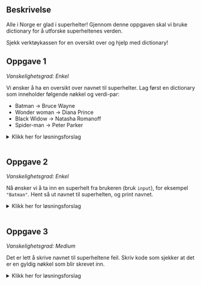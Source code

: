 ## Beskrivelse

Alle i Norge er glad i superhelter! Gjennom denne oppgaven skal vi bruke dictionary for å utforske superheltenes verden.

Sjekk verktøykassen for en oversikt over og hjelp med dictionary!

## Oppgave 1

_Vanskelighetsgrad: Enkel_

Vi ønsker å ha en oversikt over navnet til superhelter. Lag først en dictionary som inneholder følgende nøkkel og verdi-par:

- Batman -> Bruce Wayne
- Wonder woman -> Diana Prince
- Black Widow -> Natasha Romanoff
- Spider-man -> Peter Parker

<details>
  <summary>Klikk her for løsningsforslag</summary>

```python
superhelter = {
    "Black panther": "T'Challa",
    "Wonder woman": "Diana Prince",
    "Black Widow": "Natasha Romanoff",
    "Batman": "Bruce Wayne"
}
```

</details>

<br />

## Oppgave 2

_Vanskelighetsgrad: Enkel_

Nå ønsker vi å ta inn en superhelt fra brukeren (bruk `input`), for eksempel `"Batman"`. Hent så ut navnet til superhelten, og print navnet.

<details>
  <summary>Klikk her for løsningsforslag</summary>

```python
navn = input("Skriv navn på superhelten: ")

superhelt = superhelter[navn]

print(superhelt)
```

</details>

<br />

## Oppgave 3

_Vanskelighetsgrad: Medium_

Det er lett å skrive navnet til superheltene feil. Skriv kode som sjekker at det er en gyldig nøkkel som blir skrevet inn.

<details>
  <summary>Klikk her for løsningsforslag</summary>

```python
navn = input("Skriv navn på superhelten: ")

# Enten:
if navn in superhelter: # defaults to .keys()
    print("Du har skrevet feil navn.")
    return

# Eller
if navn != "Black panther" and navn != ...:
    print("Du har skrevet feil navn.")
    return

superhelt = superhelter[navn]

print(superhelt)
```

</details>
